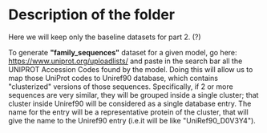 # Description of the folder

Here we will keep only the baseline datasets for part 2. (?)

To generate **"family_sequences"** dataset for a given model, go here: https://www.uniprot.org/uploadlists/ and paste in the search bar all the UNIPROT Accession Codes found by the model.
Doing this will allow us to map those UniProt codes to Uniref90 database, which contains "clusterized" versions of those sequences.
Specifically, if 2 or more sequences are very similar, they will be grouped inside a single cluster; that cluster inside Uniref90 will be considered as a single database entry. The name for the entry will be a representative protein of the cluster, that will give the name to the Uniref90 entry (i.e.it will be like "UniRef90_D0V3Y4"). 
